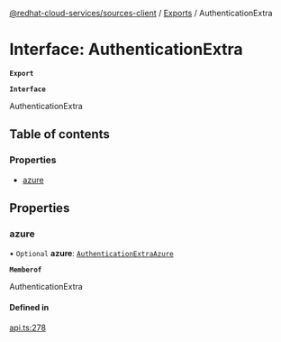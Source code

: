 [@redhat-cloud-services/sources-client](../README.md) / [Exports](../modules.md) / AuthenticationExtra

# Interface: AuthenticationExtra

**`Export`**

**`Interface`**

AuthenticationExtra

## Table of contents

### Properties

- [azure](AuthenticationExtra.md#azure)

## Properties

### azure

• `Optional` **azure**: [`AuthenticationExtraAzure`](AuthenticationExtraAzure.md)

**`Memberof`**

AuthenticationExtra

#### Defined in

[api.ts:278](https://github.com/RedHatInsights/javascript-clients/blob/master/packages/sources/api.ts#L278)
